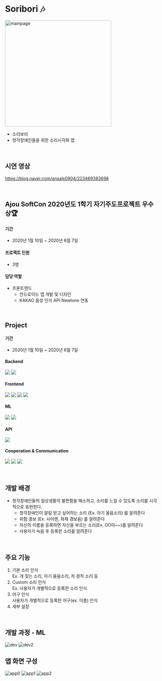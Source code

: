 # Soribori 🎶

<img src="asset/welcome.png" alt="mainpage" width="350"/>

- 소리보리
- 청각장애인들을 위한 소리시각화 앱
 
<br/>

## 시연 영상
https://blog.naver.com/gnsals0904/223469383698

<br/>

## Ajou SoftCon 2020년도 1학기 자기주도프로젝트 우수상🏆
#### 기간
- 2020년 1월 10일 ~ 2020년 6월 7일
#### 프로젝트 인원
- 3명
#### 담당 역할
- 프론트엔드
  - 안드로이드 앱 개발 및 디자인
  - KAKAO 음성 인식 API Newtone 연동

<br/>

## Project

#### 기간
- 2020년 1월 10일 ~ 2020년 6월 7일

#### Backend
<img src="https://img.shields.io/badge/python-3776AB?style=for-the-badge&logo=python&logoColor=white"> <img src="https://img.shields.io/badge/Flask-000000?style=for-the-badge&logo=flask&logoColor=white">

#### Frontend
<img src="https://img.shields.io/badge/java-007396?style=for-the-badge&logo=OpenJDK&logoColor=white"> <img src="https://img.shields.io/badge/gradle-02303A?style=for-the-badge&logo=gradle&logoColor=FFF"/>
<img src="https://img.shields.io/badge/Andriod-34A853?style=for-the-badge&logo=android&logoColor=FFF"/> <img src="https://img.shields.io/badge/Android Studio-3DDC84?style=for-the-badge&logo=Android Studio&logoColor=FFF"/>

#### ML
<img src="https://img.shields.io/badge/python-3776AB?style=for-the-badge&logo=python&logoColor=white"> <img src="https://img.shields.io/badge/tensorflow-FF6F00?style=for-the-badge&logo=tensorflow&logoColor=white">

#### API
<img src="https://img.shields.io/badge/kakao newtone-FFCD00?style=for-the-badge&logo=kakao&logoColor=black">

#### Cooperation & Communication
<img src="https://img.shields.io/badge/github-181717?style=for-the-badge&logo=github&logoColor=white"> <img src="https://img.shields.io/badge/git-F05032?style=for-the-badge&logo=git&logoColor=white"> <img src="https://img.shields.io/badge/notion-000000?style=for-the-badge&logo=notion&logoColor=white">

<br/>

## 개발 배경
- 청각장애인들의 일상생활의 불편함을 해소하고, 소리를 느낄 수 있도록 소리를 시각적으로 표현한다.
  - 청각장애인이 알림 받고 싶어하는 소리 (Ex. 아기 울음소리) 를 알려준다
  - 위험 경보 (Ex. 사이렌, 화재 경보음) 를 알려준다
  - 자신의 이름을 등록하면 자신을 부르는 소리(Ex. OO아~~)를 알려준다
  - 사용자가 녹음 후 등록한 소리를 알려준다

<br/>

## 주요 기능
1. 기본 소리 인식<br/>Ex. 개 짖는 소리, 아기 울음소리, 차 경적 소리 등 
2. Custom 소리 인식<br/>Ex. 사용자가 개별적으로 등록한 소리 인식
3. 어구 인식<br/>사용자가 개별적으로 등록한 어구(ex. 이름) 인식
4. 세부 설정

<br/>

## 개발 과정 - ML
![dev](asset/dev.PNG)
![dev2](asset/dev2.PNG)

## 앱 화면 구성
![app0](asset/app0.PNG)
![app1](asset/app1.PNG)
![app2](asset/app2.PNG)
